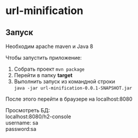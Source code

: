 # url-minification

## Запуск
Необходим apache maven и Java 8

Чтобы запустить приложение:
1. Собрать проект `mvn package`
2. Перейти в папку **target**
3. Выполнить запуск из командной строки  
`java -jar url-minification-0.0.1-SNAPSHOT.jar`

После этого перейти в браузере на localhost:8080

Просмотреть БД:  
localhost:8080/h2-console  
username: sa  
password:sa
